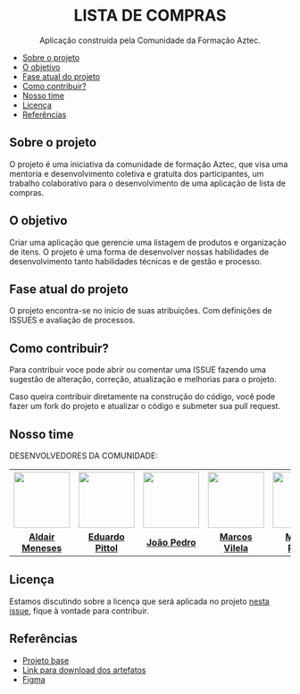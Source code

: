 <h1 align="center"> LISTA DE COMPRAS</h1>

<p align="center">Aplicação construída pela Comunidade da Formação Aztec.</p>

* [Sobre o projeto](#sobre-o-projeto)<br>
* [O objetivo](#o-objetivo)<br>
* [Fase atual do projeto](#fase-atual-do-projeto)<br>
* [Como contribuir?](#como-contribuir)<br>
* [Nosso time](#nosso-time)<br>
* [Licença](#licença)<br>
* [Referências](#referências)<br>


## Sobre o projeto

O projeto é uma iniciativa da comunidade de formação Aztec, que visa uma mentoria e desenvolvimento coletiva e gratuita dos participantes,
um trabalho colaborativo para o desenvolvimento de uma aplicação de lista de compras.


## O objetivo

Criar uma aplicação que gerencie uma listagem de produtos e organização de itens. O projeto é uma forma de desenvolver nossas
habilidades de desenvolvimento tanto habilidades técnicas e de gestão e processo.

## Fase atual do projeto
O projeto encontra-se no início de suas atribuições. Com definições de ISSUES e avaliação de processos.


## Como contribuir?

Para contribuir voce pode abrir ou comentar uma ISSUE fazendo uma sugestão de alteração, correção, atualização e melhorias para o projeto.

Caso queira contribuir diretamente na construção do código, você pode fazer um fork do projeto e atualizar o código e submeter sua pull request.

## Nosso time

DESENVOLVEDORES DA COMUNIDADE:

<table align="center">
<tr>
<th><a href="https://github.com/aldair-meneses"><img src="https://avatars.githubusercontent.com/u/81881279?v=4" width="100px"><br><b><sub></sub></b></th>
<th><a href="https://github.com/edpittol"><img src="https://avatars.githubusercontent.com/u/352790?v=4" width="100px"><br><b><sub></sub></b></th>
<th><a href="https://github.com/JoaoPedro-Sampaio"><img src="https://avatars.githubusercontent.com/u/87131266?v=4" width="100px"><br><b><sub></sub></b></th>
<th><a href="https://github.com/marcosvile"><img src="https://avatars.githubusercontent.com/u/87045821?v=4"
width="100px"><br><b><sub></sub></b></th>
<th><a href="https://github.com/marlonpedro"><img src="https://avatars.githubusercontent.com/u/88408608?v=4" width="100px"><br><b><sub></sub></b></th>
<th><a href="https://github.com/mblithium"><img src="https://avatars.githubusercontent.com/u/6350505?v=4" width="100px"><br><b><sub></sub></b></th>
<th><a href="https://github.com/mateusrovedaa"><img src="https://avatars.githubusercontent.com/u/22747307?v=4" width="100px"><br><b><sub></sub></b></th>
<th><a href="https://github.com/raisaSampaio"><img src="https://avatars.githubusercontent.com/u/105328695?v=4" width="100px"><br><b><sub></sub></b></th>
</tr>
<tr align="center">
<td><a href="https://github.com/aldair-meneses"><b>Aldair Meneses</b></td>
<td><a href="https://github.com/edpittol"><b>Eduardo Pittol</b></td>
<td><a href="https://github.com/JoaoPedro-Sampaio"><b>João Pedro</b></td>
<td><a href="https://github.com/marcosvile"><b>Marcos Vilela</b></td>
<td><a href="https://github.com/marlonpedro"><b>Marlon Pedro</b></td>
<td><a href="https://github.com/mblithium"><b>Mateus Bastos</b></td>
<td><a href="https://github.com/mateusrovedaa"><b>Mateus Roveda</b></td>
<td><a href="https://github.com/raisaSampaio"><b>Raisa Sampaio</b></td>
</tr>
</table>

## Licença

Estamos discutindo sobre a licença que será aplicada no projeto [nesta issue](https://github.com/aztecweb/lista-de-compras/issues/9 "clique para abrir a issue"), fique à vontade para contribuir.

## Referências

* [Projeto base](https://devchallenges.io/challenges/mGd5VpbO4JnzU6I9l96x)
* [Link para download dos artefatos](https://github.com/aztecweb/lista-de-compras/files/8665861/shoppingify-master.zip)
* [Figma](https://www.figma.com/file/kX8FNpYFVLI4ivuEQ6yGgS/Shopping-List?node-id=0%3A1)
